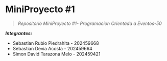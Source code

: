 # MiniProyecto #1

>*Repositorio MiniProyecto #1- Programacion Orientada a Eventos-50*

***Integrantes:***

 - Sebastian Rubio Piedrahita - 202459668
 - Sebastian Devia Acosta - 202459664
- Simon David Tarazona Melo - 202459421
